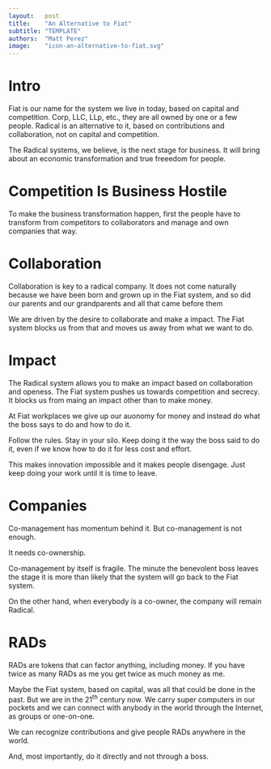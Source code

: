```yaml
---
layout:   post
title:    "An Alternative to Fiat"
subtitle: "TEMPLATE"
authors:  "Matt Perez"
image:    "icon-an-alternative-to-fiat.svg"
---
```


<div style='display:none; '>
 <p>Fiat is our name for the system we live in today, based on capital and competiton. Corp, LLC, LLP, etc., they are all owned by one or a few people.</p>
 <p>Radical is an alternative to it.</p>
</div>

<h1>Intro</h1>
 <p>Fiat is our name for the system we live in today, based on capital and competition. Corp, LLC, LLp, etc., they are all owned by one or a few people. Radical is an alternative to it, based on contributions and collaboration, not on capital and competition.</p>
 <p>The Radical systems, we believe, is the next stage for business. It will bring about an economic transformation and true freeedom for people.</p>
  
<h1>Competition Is Business Hostile</h1>
 <p>To make the business transformation happen, first the people have to transform from competitors to collaborators and manage and own companies that way.</p>

<h1>Collaboration</h1>
 <p>Collaboration is key to a radical company. It does not come naturally because we have been born and grown up in the Fiat system, and so did our parents and our grandparents and all that came before them</p>
 <p>We are driven by the desire to collaborate and make a impact. The Fiat system blocks us from that and moves us away from what we want to do.</p>

<h1>Impact</h1>
 <p>The Radical system allows you to make an impact based on collaboration and openess. The Fiat system pushes us towards competition and secrecy. It blocks us from maing an impact other than to make money.</p>
 <p>At Fiat workplaces we give up our auonomy for money and instead do what the boss says to do and how to do it.</p>
 <p>Follow the rules. Stay in your silo. Keep doing it the way the boss said to do it, even if we know how to do it for less cost and effort.</p>
 <p>This makes innovation impossible and it makes people disengage. Just keep doing your work until it is time to leave.<p>

<h1>Companies</h1>
 <p>Co-management has momentum behind it. But co-management is not enough.</p>
 <p>It needs co-ownership.</p>
 <p>Co-management by itself is fragile. The minute the benevolent boss leaves the stage it is more than likely that the system will go back to the Fiat system.</p>
 <p>On the other hand, when everybody is a co-owner, the company will remain Radical.</p>

<h1>RADs</h1>
 <p>RADs are tokens that can factor anything, including money. If you have twice as many RADs as me you get twice as much money as me.</p>
 <p>Maybe the Fiat system, based on capital, was all that could be done in the past. But we are in the 21<sup>th</sup> century now. We carry super computers in our pockets and we can connect with anybody in the world through the Internet, as groups or one-on-one.</p>
 <p>We can recognize contributions and give people RADs anywhere in the world.</p>
 <p>And, most importantly, do it directly and not through a boss.</p>
